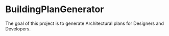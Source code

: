 # BuildingPlanGenerator
The goal of this project is to generate Architectural plans for Designers and Developers.
